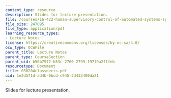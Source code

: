 ```yaml
---
content_type: resource
description: Slides for lecture presentation.
file: /courses/16-422-human-supervisory-control-of-automated-systems-spring-2004/1e2d571dad4b0bcdc9452d433400da21_030204classdecis.pdf
file_size: 247095
file_type: application/pdf
learning_resource_types:
- Lecture Notes
license: https://creativecommons.org/licenses/by-nc-sa/4.0/
ocw_type: OCWFile
parent_title: Lecture Notes
parent_type: CourseSection
parent_uid: b56b7972-b53c-2760-2799-197f9a2f1feb
resourcetype: Document
title: 030204classdecis.pdf
uid: 1e2d571d-ad4b-0bcd-c945-2d433400da21
---
```

Slides for lecture presentation.
